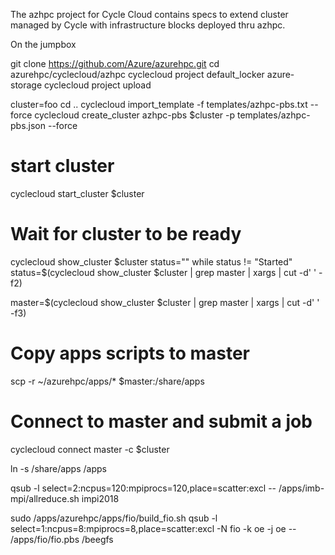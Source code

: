 The azhpc project for Cycle Cloud contains specs to extend cluster managed by Cycle with infrastructure blocks deployed thru azhpc.

On the jumpbox

git clone https://github.com/Azure/azurehpc.git
cd azurehpc/cyclecloud/azhpc
cyclecloud project default_locker azure-storage
cyclecloud project upload

cluster=foo
cd ..
cyclecloud import_template -f templates/azhpc-pbs.txt --force
cyclecloud create_cluster azhpc-pbs $cluster -p templates/azhpc-pbs.json --force

# start cluster
cyclecloud start_cluster $cluster

# Wait for cluster to be ready
cyclecloud show_cluster $cluster
status=""
while status != "Started"
    status=$(cyclecloud show_cluster $cluster | grep master | xargs | cut -d' ' -f2)

master=$(cyclecloud show_cluster $cluster | grep master | xargs | cut -d' ' -f3)

# Copy apps scripts to master
scp -r ~/azurehpc/apps/* $master:/share/apps

# Connect to master and submit a job
cyclecloud connect master -c $cluster

ln -s /share/apps /apps

qsub -l select=2:ncpus=120:mpiprocs=120,place=scatter:excl -- /apps/imb-mpi/allreduce.sh impi2018


sudo /apps/azurehpc/apps/fio/build_fio.sh
qsub -l select=1:ncpus=8:mpiprocs=8,place=scatter:excl -N fio -k oe -j oe -- /apps/fio/fio.pbs /beegfs
